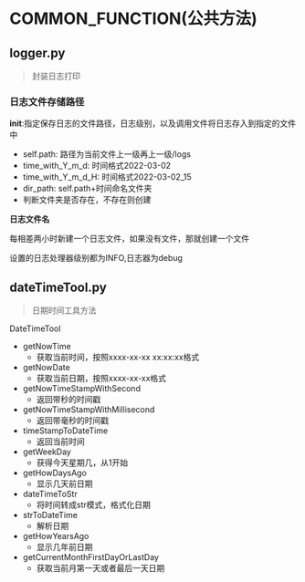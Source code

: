 # COMMON_FUNCTION(公共方法)
## logger.py
> 封装日志打印
### 日志文件存储路径
**__init__**:指定保存日志的文件路径，日志级别，以及调用文件将日志存入到指定的文件中
  
- self.path:  路径为当前文件上一级再上一级/logs
- time_with_Y_m_d: 时间格式2022-03-02
- time_with_Y_m_d_H: 时间格式2022-03-02_15
- dir_path: self.path+时间命名文件夹
- 判断文件夹是否存在，不存在则创建

**日志文件名**

每相差两小时新建一个日志文件，如果没有文件，那就创建一个文件

设置的日志处理器级别都为INFO,日志器为debug


## dateTimeTool.py
>日期时间工具方法

DateTimeTool
- getNowTime 
  - 获取当前时间，按照xxxx-xx-xx xx:xx:xx格式
- getNowDate 
  - 获取当前日期，按照xxxx-xx-xx格式 
- getNowTimeStampWithSecond 
  - 返回带秒的时间戳 
- getNowTimeStampWithMillisecond 
  - 返回带毫秒的时间戳 
- timeStampToDateTime 
  - 返回当前时间 
- getWeekDay 
  - 获得今天星期几，从1开始 
- getHowDaysAgo 
  - 显示几天前日期 
- dateTimeToStr 
  - 将时间转成str模式，格式化日期 
- strToDateTime 
  - 解析日期 
- getHowYearsAgo 
  - 显示几年前日期 
- getCurrentMonthFirstDayOrLastDay 
  - 获取当前月第一天或者最后一天日期
